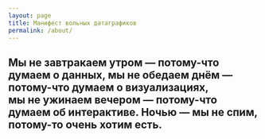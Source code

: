 ```yaml
---
layout: page
title: Манифест вольных датаграфиков
permalink: /about/
---
```


<h2>Мы&nbsp;не&nbsp;завтракаем утром&nbsp;&mdash; потому-что думаем о&nbsp;данных, мы&nbsp;не&nbsp;обедаем днём&nbsp;&mdash; потому-что думаем о&nbsp;визуализациях, мы&nbsp;не&nbsp;ужинаем вечером&nbsp;&mdash; потому-что думаем об&nbsp;интерактиве. Ночью&nbsp;&mdash; мы&nbsp;не&nbsp;спим, потому-то очень хотим есть.</h2>
